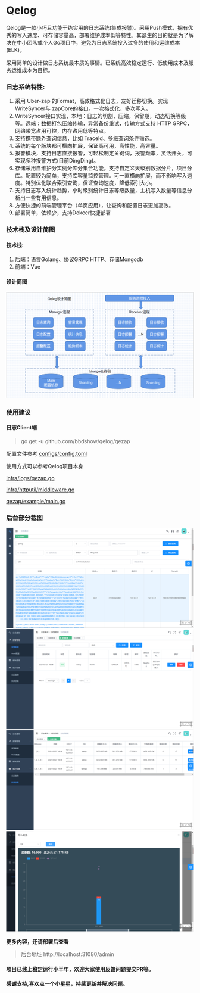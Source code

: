 # Qelog

Qelog是一款小巧且功能干练实用的日志系统(集成报警)。采用Push模式，拥有优秀的写入速度、可存储容量高，部署维护成本低等特性。其诞生的目的就是为了解决在中小团队或个人Go项目中，避免为日志系统投入过多的使用和运维成本(ELK)。

采用简单的设计做日志系统最本质的事情。已系统高效稳定运行、低使用成本及服务运维成本为目标。


### 日志系统特性:

1. 采用 Uber-zap 的Format，高效格式化日志，友好迁移切换。实现 WriteSyncer与 zapCore的接口。一次格式化，多次写入。
2. WriteSyncer接口实现，本地：日志的切割，压缩，保留期，动态切换等级等。远端：数据打包压缩传输，异常备份重试，传输方式支持 HTTP GRPC，网络带宽占用可控，内存占用低等特点。
3. 支持携带额外查询信息，比如 TraceId、多级查询条件筛选。
4. 系统的每个版块都可横向扩展，保证高可用，高性能，高容量。
5. 报警模块，支持日志直接报警，可轻松制定关键词，报警频率，灵活开关，可实现多种报警方式(目前DingDing)。
6. 存储采用自维护分实例分库分集合功能。支持自定义天级别数据分片，项目分库。配置较为简单，支持库容量监控管理。可一直横向扩展，而不影响写入速度。特别优化联合索引查询，保证查询速度，降低索引大小。
7. 支持日志写入统计趋势，小时级别统计日志等级数量，主机写入数量等信息分析出一些有用信息。
8. 方便快捷的前端管理平台（单页应用），让查询和配置日志更加高效。
9. 部署简单，依赖少，支持Dokcer快捷部署

### 技术栈及设计简图

#### 技术栈:

1. 后端：语言Golang、协议GRPC HTTP、存储Mongodb
2. 前端：Vue



#### 设计简图

![设计简图](https://github.com/bbdshow/images/blob/master/qelog/qelog_design.png)

### 使用建议

#### 日志Client端

> go get -u github.com/bbdshow/qelog/qezap

配置文件参考 <a href="https://github.com/bbdshow/qelog/blob/main/configs/config.toml">configs/config.toml</a>

使用方式可以参考Qelog项目本身

<a href="https://github.com/bbdshow/qelog/blob/main/infra/logs/qezap.go">infra/logs/qezap.go</a> 

<a href="https://github.com/bbdshow/qelog/blob/main/infra/httputil/middleware.go">infra/httputil/middleware.go</a>  

<a href="https://github.com/bbdshow/qelog/blob/main/qezap/example/main.go">qezap/example/main.go</a>

### 后台部分截图

![查询](https://github.com/bbdshow/images/blob/master/qelog/find.png)
![报警](https://github.com/bbdshow/images/blob/master/qelog/alarm.png?raw=true)
![容量](https://github.com/bbdshow/images/blob/master/qelog/db.png)
![趋势](https://github.com/bbdshow/images/blob/master/qelog/trend.png)

**更多内容，还请部署后查看**

> 后台地址  http://localhost:31080/admin

#### 项目已线上稳定运行小半年，欢迎大家使用反馈问题提交PR等。
#### 感谢支持,喜欢点一个小星星，持续更新并解决问题。

